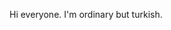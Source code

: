 Hi everyone. I'm ordinary but turkish.

<!---
itsalpalim/itsalpalim is a ✨ special ✨ repository because its `README.md` (this file) appears on your GitHub profile.
You can click the Preview link to take a look at your changes.
--->
